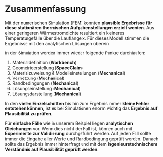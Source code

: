 # Zusammenfassung

Mit der numerischen Simulation (FEM) konnten **plausible Ergebnisse für diese stationären thermischen Aufgabenstellungen erzielt werden**. Aus einer geringeren Wärmestromdichte resultiert ein kleineres Temperaturgefälle über die Lauflänge x. Für dieses Modell stimmen die Ergebnisse mit den analytischen Lösungen überein.

In der Simulation werden immer wieder folgende Punkte durchlaufen:

1. Materialdefinition (**Workbench**)
2. Geometrieerstellung (**SpaceClaim**)
3. Materialzuweisung & Modelleinstellungen (**Mechanical**)
4. Vernetzung (**Mechanical**)
5. Randbedingungen (**Mechanical**)
6. Lösungseinstellung (**Mechanical**)
7. Lösungsdarstellung (**Mechanical**)

In den **vielen Einzelschritten** bis hin zum Ergebnis immer **kleine Fehler entstehen können,** ist es bei Simulationen enorm wichtig das **Ergebnis auf Plausibilität zu prüfen**.

Für **einfache Fälle** wie in unserem Beispiel liegen **analytischen Gleichungen** vor. Wenn dies nicht der Fall ist, können auch mit **Experimente zur Validierung** durchgeführt werden. Auf jeden Fall sollte immer die Eingabe aller Werte und Randbedingung geprüft werden. Danach sollte das Ergebnis immer hinterfragt und mit dem **ingenieurstechnischem Verständnis auf Plausibilität geprüft werden**.
